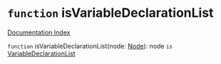 # `function` isVariableDeclarationList

[Documentation Index](../README.md)

`function` isVariableDeclarationList(node: [Node](../private.interface.Node/README.md)): node `is` [VariableDeclarationList](../private.interface.VariableDeclarationList/README.md)